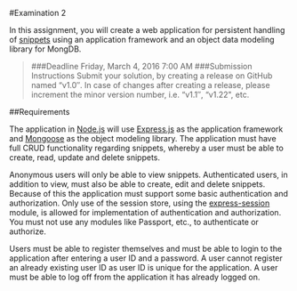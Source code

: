 #Examination 2

In this assignment, you will create a web application for persistent handling of [snippets](https://en.wikipedia.org/wiki/Snippet_(programming)) using an application framework and an object data modeling library for MongDB.

>###Deadline
Friday, March 4, 2016 7:00 AM 
###Submission Instructions
Submit your solution, by creating a release on GitHub named “v1.0″. In case of changes after creating a release, please increment the minor version number, i.e. “v1.1″, “v1.22", etc.

##Requirements

The application in [Node.js](https://nodejs.org/en/) will use [Express.js](http://expressjs.com/) as the application  framework and [Mongoose](http://mongoosejs.com/) as  the object modeling library. The application must have full CRUD functionality regarding snippets, whereby a user must be able to create, read, update and delete snippets.

Anonymous users will only be able to view snippets. Authenticated users, in addition to view, must also be able to create, edit and delete snippets.  Because of this the application must support some basic authentication and authorization. Only use of the session store, using the [express-session](https://github.com/expressjs/session) module, is allowed for implementation of authentication and authorization. You must not use any modules like Passport, etc., to authenticate or authorize.

Users must be able to register themselves and must be able to login to the application after entering a user ID and a password. A user cannot register an already existing user ID as user ID is unique for the application. A user must be able to log off from the application it has already logged on.
